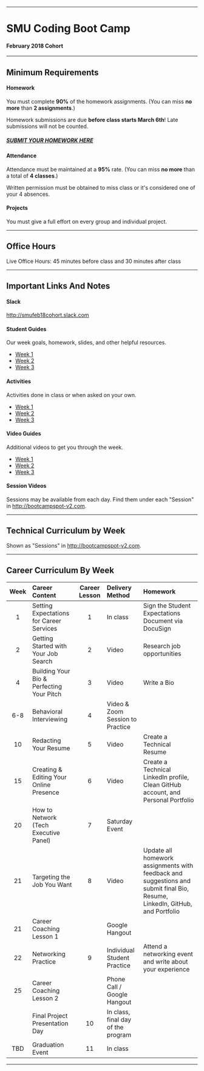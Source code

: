 -----------------------------------------
# SMU Coding Boot Camp

#### February 2018 Cohort 


-----------------------------------------


## Minimum Requirements


#### Homework


You must complete **90%** of the homework assignments. (You can miss **no more** than **2 assignments**.)


Homework submissions are due **before class starts March 6th**! Late submissions will not be counted.

##### [SUBMIT YOUR HOMEWORK HERE](http://bootcampspot-v2.com)


#### Attendance


Attendance must be maintained at a **95%** rate. (You can miss **no more** than a total of **4 classes**.)


Written permission must be obtained to miss class or it's considered one of your 4 absences.


#### Projects


You must give a full effort on every group and individual project.

-----------------------------------------

## Office Hours

Live Office Hours: 45 minutes before class and 30 minutes after class

-----------------------------------------

## Important Links And Notes

#### Slack

http://smufeb18cohort.slack.com

#### Student Guides

Our week goals, homework, slides, and other helpful resources.

+ [Week 1](/02-lesson-plans/part-time/01-Week/StudentGuide.md)
+ [Week 2](/02-lesson-plans/part-time/02-Week/StudentGuide.md)
+ [Week 3](/02-lesson-plans/part-time/03-Week/StudentGuide.md)

#### Activities

Activities done in class or when asked on your own.

+ [Week 1](/01-Class-Content/01-html-git-css/01-Activities)
+ [Week 2](/01-Class-Content/02-css-bootstrap/01-Activities)
+ [Week 3](/01-Class-Content/03-javascript/01-Activities)

#### Video Guides

Additional videos to get you through the week.

+ [Week 1](/02-lesson-plans/part-time/01-Week/VideoGuide.md)
+ [Week 2](/02-lesson-plans/part-time/02-Week/VideoGuide.md)
+ [Week 3](/02-lesson-plans/part-time/03-Week/VideoGuide.md)

#### Session Videos

Sessions may be available from each day. Find them under each "Session" in http://bootcampspot-v2.com.


-----------------------------------------
## Technical Curriculum by Week

Shown as "Sessions" in http://bootcampspot-v2.com.

-----------------------------------------
## Career Curriculum By Week

| Week  | Career Content | Career Lesson | Delivery Method | Homework |
| :---: | :--------------| :------------:| :-------------- |:---------| 
| 1   | Setting Expectations for Career Services  | 1  | In class                           | Sign the Student Expectations Document via DocuSign                                                                          |
| 2   | Getting Started with Your Job Search      | 2  | Video                              | Research job opportunities                                                                                                   |
| 4   | Building Your Bio & Perfecting Your Pitch | 3  | Video                              | Write a Bio                                                                                                                  |
| 6-8 | Behavioral Interviewing                   | 4  | Video & Zoom Session to Practice   |                                                                                                                              |
| 10  | Redacting Your Resume                     | 5  | Video                              | Create a Technical Resume                                                                                                    |
| 15  | Creating & Editing Your Online Presence   | 6  | Video                              | Create a Technical LinkedIn profile, Clean GitHub account, and Personal Portfolio                                            |
| 20  | How to Network (Tech Executive Panel)     | 7  | Saturday Event                     |                                                                                                                              |
| 21  | Targeting the Job You Want                | 8  | Video                              | Update all homework assignments with feedback and suggestions and submit final Bio, Resume, LinkedIn, GitHub, and Portfolio  |
| 21  | Career Coaching Lesson 1                  |    | Google Hangout                     |                                                                                                                              |
| 22  | Networking Practice                       | 9  | Individual Student Practice        | Attend a networking event and write about your experience                                                                    |
| 25  | Career Coaching Lesson 2                  |    | Phone Call / Google Hangout        |                                                                                                                              |
|     | Final Project Presentation Day            | 10 | In class, final day of the program |                                                                                                                              | 
| TBD | Graduation Event                          | 11 | In class                           |                                                                                                                              | 

-----------------------------------------



